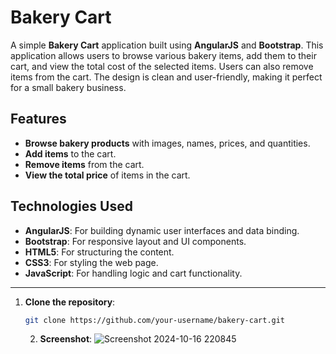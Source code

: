 # Bakery Cart

A simple **Bakery Cart** application built using **AngularJS** and **Bootstrap**. This application allows users to browse various bakery items, add them to their cart, and view the total cost of the selected items. Users can also remove items from the cart. The design is clean and user-friendly, making it perfect for a small bakery business.

## Features
- **Browse bakery products** with images, names, prices, and quantities.
- **Add items** to the cart.
- **Remove items** from the cart.
- **View the total price** of items in the cart.

## Technologies Used
- **AngularJS**: For building dynamic user interfaces and data binding.
- **Bootstrap**: For responsive layout and UI components.
- **HTML5**: For structuring the content.
- **CSS3**: For styling the web page.
- **JavaScript**: For handling logic and cart functionality.

---


1. **Clone the repository**:
   ```bash
   git clone https://github.com/your-username/bakery-cart.git
   ```
    2. **Screenshot**:
       ![Screenshot 2024-10-16 220845](https://github.com/user-attachments/assets/6c174943-883e-4d68-bb8d-1b59aa26c5d0)
